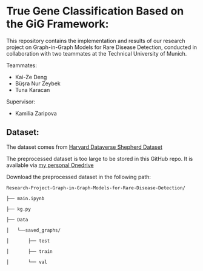 # True Gene Classification Based on the GiG Framework:
This repository contains the implementation and results of our research project on Graph-in-Graph Models for Rare Disease Detection, conducted in collaboration with two teammates at the Technical University of Munich.

Teammates:
* Kai-Ze Deng
* Büşra Nur Zeybek
* Tuna Karacan

Supervisor:
* Kamilia Zaripova

## Dataset:
The dataset comes from [Harvard Dataverse Shepherd Dataset](https://dataverse.harvard.edu/dataset.xhtml?persistentId=doi:10.7910/DVN/TZTPFL)

The preprocessed dataset is too large to be stored in this GitHub repo. It is available via [my personal Onedrive](https://1drv.ms/f/s!ApjXPmewijhuvYspZCrEgfe5q0XmjA?e=sbb3TT)

Download the preprocessed dataset in the following path:
```
Research-Project-Graph-in-Graph-Models-for-Rare-Disease-Detection/

├── main.ipynb

├── kg.py

├── Data

│   └──saved_graphs/

│       ├── test

│       ├── train

│       └── val
```

## 

